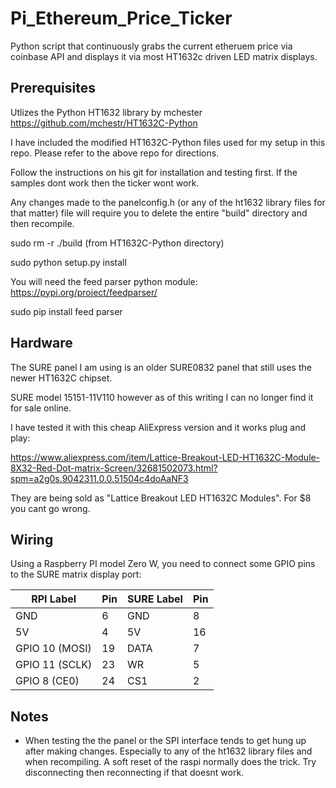 # Pi_Ethereum_Price_Ticker

Python script that continuously grabs the current etheruem price via coinbase API and displays it via most HT1632c driven LED matrix displays.  

## Prerequisites

Utlizes the Python HT1632 library by mchester
https://github.com/mchestr/HT1632C-Python

I have included the modified HT1632C-Python files used for my setup in this repo.  Please refer to the above repo for directions.

Follow the instructions on his git for installation and testing first.  If the samples dont work then the ticker wont work.

Any changes made to the panelconfig.h (or any of the ht1632 library files for that matter) file will require you to delete the entire "build" directory and then recompile.

sudo rm -r ./build (from HT1632C-Python directory)

sudo python setup.py install

You will need the feed parser python module:
https://pypi.org/project/feedparser/

sudo pip install feed parser

## Hardware

The SURE panel I am using is an older SURE0832 panel that still uses the newer HT1632C chipset.  

SURE model 15151-11V110 however as of this writing I can no longer find it for sale online.

I have tested it with this cheap AliExpress version and it works plug and play:

https://www.aliexpress.com/item/Lattice-Breakout-LED-HT1632C-Module-8X32-Red-Dot-matrix-Screen/32681502073.html?spm=a2g0s.9042311.0.0.51504c4doAaNF3

They are being sold as "Lattice Breakout LED HT1632C Modules".  For $8 you cant go wrong.


## Wiring

Using a Raspberry PI model Zero W, you need to connect some GPIO pins to the SURE matrix display port:


| RPI Label      | Pin | SURE Label | Pin |
|----------------|-----|------------|-----|
| GND            | 6   | GND        | 8   |
| 5V             | 4   | 5V         | 16  |
| GPIO 10 (MOSI) | 19  | DATA       | 7   |
| GPIO 11 (SCLK) | 23  | WR         | 5   |
| GPIO 8  (CE0)  | 24  | CS1        | 2   |


## Notes

- When testing the the panel or the SPI interface tends to get hung up after making changes.  Especially to any of the ht1632 library files and when recompiling.  A soft reset of the raspi normally does the trick.  Try disconnecting then reconnecting if that doesnt work.

